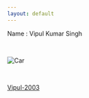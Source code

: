 ```yaml
---
layout: default
---
```


Name : Vipul Kumar Singh

<br>
<!-- Comments -->

![Car](https://images.unsplash.com/photo-1605799753043-39471a3f10dd?ixid=MnwxMjA3fDB8MHxzZWFyY2h8MXx8Z29vZ2xlJTIwaW5kaWF8ZW58MHx8MHx8&ixlib=rb-1.2.1&auto=format&fit=crop&w=500&q=60)

<br>

[Vipul-2003](https://github.com/vipul-2003)

